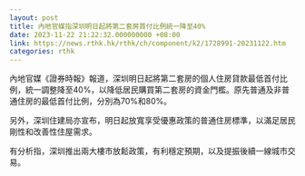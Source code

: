 ```yaml
---
layout: post
title: 內地官媒指深圳明日起將第二套房首付比例統一降至40%
date: 2023-11-22 21:22:32.000000000 +08:00
link: https://news.rthk.hk/rthk/ch/component/k2/1728991-20231122.htm
categories: rthk
---
```


內地官媒《證券時報》報道，深圳明日起將第二套房的個人住房貸款最低首付比例，統一調整降至40%，以降低居民購買第二套房的資金門檻。原先普通及非普通住房的最低首付比例，分別為70%和80%。

另外，深圳住建局亦宣布，明日起放寬享受優惠政策的普通住房標準，以滿足居民剛性和改善性住屋需求。

有分析指，深圳推出兩大樓市放鬆政策，有利穩定預期，以及提振後續一線城市交易。
